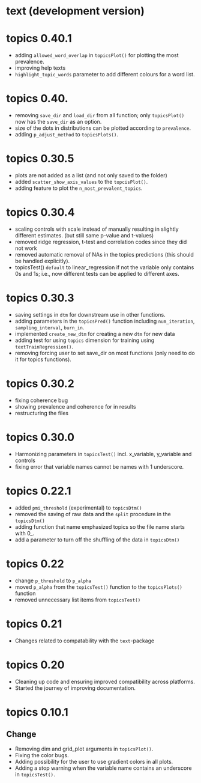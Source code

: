 # text (development version)

# topics 0.40.1
- adding `allowed_word_overlap` in `topicsPlot()` for plotting the most prevalence.
- improving help texts
- `highlight_topic_words` parameter to add different colours for a word list. 

<!-- README.md is generated from README.Rmd. Please edit that file -->
# topics 0.40.
- removing `save_dir` and `load_dir` from all function; only `topicsPlot()` now has the `save_dir` as an option. 
- size of the dots in distributions can be plotted according to `prevalence`.
- adding `p_adjust_method` to `topicsPlots()`.

# topics 0.30.5
- plots are not added as a list (and not only saved to the folder)
- added `scatter_show_axis_values` to the `topcisPlot()`.
- adding feature to plot the `n_most_prevalent_topics`. 

# topics 0.30.4
- scaling controls with scale instead of manually resulting in slightly different estimates. (but still same p-value and t-values)
- removed ridge regression, t-test and correlation codes since they did not work
- removed automatic removal of NAs in the topics predictions (this should be handled explicitly).
- topicsTest() `default` to linear_regression if not the variable only contains 0s and 1s; i.e., now different tests can be applied to different axes. 

# topics 0.30.3
- saving settings in `dtm` for downstream use in other functions.
- adding parameters in the `topicsPred()` function including `num_iteration`, `sampling_interval`, `burn_in`.
- implemented `create_new_dtm` for creating a new `dtm` for new data 
- adding test for using `topics` dimension for training using `textTrainRegression()`. 
- removing forcing user to set save_dir on most functions (only need to do it for topics functions).

# topics 0.30.2
- fixing coherence bug
- showing prevalence and coherence for in results
- restructuring the files

# topics 0.30.0
- Harmonizing parameters in `topicsTest()` incl. x_variable, y_variable and controls
- fixing error that variable names cannot be names with 1 underscore.

# topics 0.22.1
- added `pmi_threshold` (experimental) to `topicsDtm()`
- removed the saving of raw data and the `split` procedure in the `topicsDtm()`
- adding function that name emphasized topics so the file name starts with 0_.
- add a parameter to turn off the shuffling of the data in `topicsDtm()` 

# topics 0.22
- change `p_threshold` to `p_alpha`
- moved `p_alpha` from the `topicsTest()` function to the `topicsPlots()` function
- removed unnecessary list items from `topicsTest()`

# topics 0.21
- Changes related to compatability with the `text`-package

# topics 0.20

- Cleaning up code and ensuring improved compatibility across platforms. 
- Started the journey of improving documentation.

# topics 0.10.1

## Change
- Removing dim and grid_plot arguments in `topicsPlot()`.
- Fixing the color bugs.
- Adding possibility for the user to use gradient colors in all plots.
- Adding a stop warning when the variable name contains an underscore in `topicsTest().`





